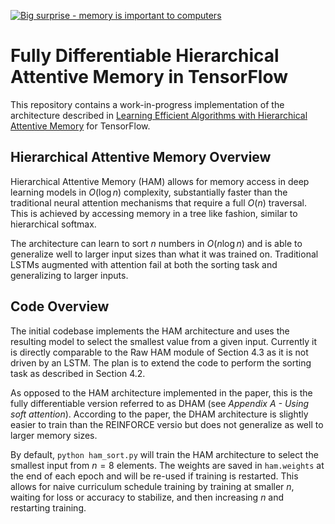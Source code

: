 [![Big surprise - memory is important to computers](http://i.imgur.com/YAPwro6.jpg)](https://www.flickr.com/photos/cheetleys/129757175/)

# Fully Differentiable Hierarchical Attentive Memory in TensorFlow

This repository contains a work-in-progress implementation of the architecture described in [Learning Efficient Algorithms with Hierarchical Attentive Memory](http://arxiv.org/abs/1602.03218) for TensorFlow.

## Hierarchical Attentive Memory Overview

Hierarchical Attentive Memory (HAM) allows for memory access in deep learning models in $O(\log n)$ complexity, substantially faster than the traditional neural attention mechanisms that require a full $O(n)$ traversal.
This is achieved by accessing memory in a tree like fashion, similar to hierarchical softmax.

The architecture can learn to sort $n$ numbers in $O(n \log n)$ and is able to generalize well to larger input sizes than what it was trained on.
Traditional LSTMs augmented with attention fail at both the sorting task and generalizing to larger inputs.

## Code Overview

The initial codebase implements the HAM architecture and uses the resulting model to select the smallest value from a given input.
Currently it is directly comparable to the Raw HAM module of Section 4.3 as it is not driven by an LSTM.
The plan is to extend the code to perform the sorting task as described in Section 4.2.

As opposed to the HAM architecture implemented in the paper, this is the fully differentiable version referred to as DHAM (see _Appendix A - Using soft attention_).
According to the paper, the DHAM architecture is slightly easier to train than the REINFORCE versio but does not generalize as well to larger memory sizes.

By default, `python ham_sort.py` will train the HAM architecture to select the smallest input from $n=8$ elements.
The weights are saved in `ham.weights` at the end of each epoch and will be re-used if training is restarted.
This allows for naive curriculum schedule training by training at smaller $n$, waiting for loss or accuracy to stabilize, and then increasing $n$ and restarting training.
